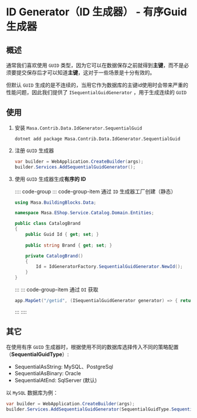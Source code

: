 # ID Generator（ID 生成器） - 有序Guid生成器

## 概述

通常我们喜欢使用 `GUID` 类型，因为它可以在数据保存之前就得到**主键**，而不是必须要提交保存后才可以知道**主键**，这对于一些场景是十分有效的。

但默认 `GUID` 生成的是不连续的，当用它作为数据库的主键id使用时会带来严重的性能问题，因此我们提供了 `ISequentialGuidGenerator` ，用于生成连续的 `GUID`

## 使用

1. 安装 `Masa.Contrib.Data.IdGenerator.SequentialGuid`

   ```shell 终端
   dotnet add package Masa.Contrib.Data.IdGenerator.SequentialGuid
   ```

2. 注册 `GUID` 生成器

   ```csharp 终端
   var builder = WebApplication.CreateBuilder(args);
   builder.Services.AddSequentialGuidGenerator();
   ```

3. 使用 `GUID` 生成器生成**有序的 ID**

   :::: code-group
   ::: code-group-item 通过 `ID` 生成器工厂创建（静态）

   ```csharp Domain/Entities/CatalogBrand.cs
   using Masa.BuildingBlocks.Data;
   
   namespace Masa.EShop.Service.Catalog.Domain.Entities;
   
   public class CatalogBrand
   {
       public Guid Id { get; set; }
       
       public string Brand { get; set; }
   
       private CatalogBrand()
       {
           Id = IdGeneratorFactory.SequentialGuidGenerator.NewId();
       }
   }
   ```
   :::
   ::: code-group-item 通过 `DI` 获取

   ```csharp Program.cs
   app.MapGet("/getid", (ISequentialGuidGenerator generator) => { return generator.NewId(); });
   ```
   :::
   ::::

## 其它

在使用有序 `GUID` 生成器时，根据使用不同的数据库选择传入不同的策略配置（**SequentialGuidType**）:

* SequentialAsString: MySQL、PostgreSql
* SequentialAsBinary: Oracle
* SequentialAtEnd: SqlServer (默认)

以 `MySQL` 数据库为例：

```csharp Program.cs
var builder = WebApplication.CreateBuilder(args);
builder.Services.AddSequentialGuidGenerator(SequentialGuidType.SequentialAsString);
```

